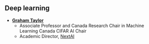 


## Deep learning

* **[Graham Taylor](https://www.gwtaylor.ca)**
  * Associate Professor and Canada Research Chair in Machine Learning Canada CIFAR AI Chair
  * Academic Director, [NextAI](http://nextai.com/)